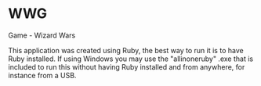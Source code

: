 # WWG
Game - Wizard Wars

This application was created using Ruby, the best way to run it is to have Ruby installed. If using Windows you may
use the "allinoneruby" .exe that is included to run this without having Ruby installed and from anywhere, for instance
from a USB.

